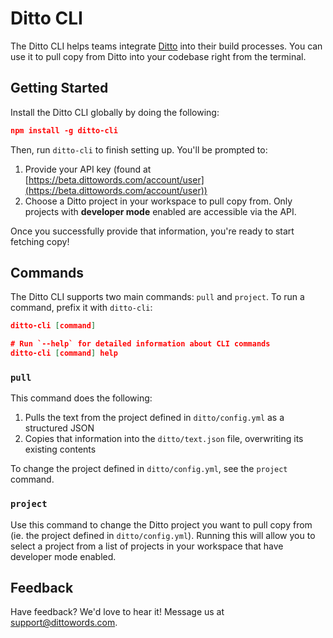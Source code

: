 # Ditto CLI

The Ditto CLI helps teams integrate [Ditto](https://dittowords.com) into their build processes. You can use it to pull copy from Ditto into your codebase right from the terminal.

## Getting Started

Install the Ditto CLI globally by doing the following:

```json
npm install -g ditto-cli
```

Then, run `ditto-cli` to finish setting up. You'll be prompted to:

1. Provide your API key (found at [https://beta.dittowords.com/account/user](https://beta.dittowords.com/account/user))
2. Choose a Ditto project in your workspace to pull copy from. Only projects with **developer mode** enabled are accessible via the API.

Once you successfully provide that information, you're ready to start fetching copy!

## Commands

The Ditto CLI supports two main commands: `pull` and `project`. To run a command, prefix it with `ditto-cli`:

```json
ditto-cli [command]

# Run `--help` for detailed information about CLI commands
ditto-cli [command] help
```

### `pull`

This command does the following:

1. Pulls the text from the project defined in `ditto/config.yml` as a structured JSON
2. Copies that information into the `ditto/text.json` file, overwriting its existing contents

To change the project defined in `ditto/config.yml`, see the `project` command.

### `project`

Use this command to change the Ditto project you want to pull copy from (ie. the project defined in `ditto/config.yml`). Running this will allow you to select a project from a list of projects in your workspace that have developer mode enabled.

## Feedback

Have feedback? We'd love to hear it! Message us at [support@dittowords.com](mailto:support@dittowords.com).

